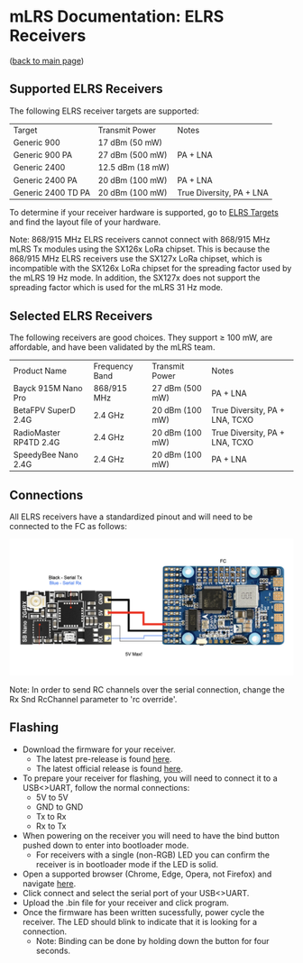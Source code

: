# mLRS Documentation: ELRS Receivers #

([back to main page](../README.md))

## Supported ELRS Receivers ##

The following ELRS receiver targets are supported:

<table>
  <tbody>
    <tr>
      <td>Target</td>
      <td>Transmit Power</td>
      <td>Notes</td>
    </tr>
    <tr>
      <td>Generic 900</td>
      <td>17 dBm (50 mW)</td>
      <td></td>
    </tr>
    <tr>
      <td>Generic 900 PA</td>
      <td>27 dBm (500 mW)</td>
      <td>PA + LNA</td>
    </tr>
    <tr>
      <td>Generic 2400</td>
      <td>12.5 dBm (18 mW)</td>
      <td></td>
    </tr>
      <td>Generic 2400 PA</td>
      <td>20 dBm (100 mW)</td>
      <td>PA + LNA</td>
    </tr>
      </tr>
      <td>Generic 2400 TD PA</td>
      <td>20 dBm (100 mW)</td>
      <td>True Diversity, PA + LNA</td>
    </tr>
  </tbody>
</table>

To determine if your receiver hardware is supported, go to [ELRS Targets](https://github.com/ExpressLRS/targets/blob/master/targets.json) and find the layout file of your hardware.

Note: 868/915 MHz ELRS receivers cannot connect with 868/915 MHz mLRS Tx modules using the SX126x LoRa chipset. This is because the 868/915 MHz ELRS receivers use the SX127x LoRa chipset, which is incompatible with the SX126x LoRa chipset for the spreading factor used by the mLRS 19 Hz mode. In addition, the SX127x does not support the spreading factor which is used for the mLRS 31 Hz mode.

## Selected ELRS Receivers ##

The following receivers are good choices. They support &#8805; 100 mW, are affordable, and have been validated by the mLRS team.

<table>
  <tbody>
    <tr>
      <td>Product Name</td>
      <td>Frequency Band</td>
      <td>Transmit Power</td>
      <td>Notes</td>
    </tr>
    <tr>
      <td>Bayck 915M Nano Pro</td>
      <td>868/915 MHz</td>
      <td>27 dBm (500 mW)</td>
      <td>PA + LNA</td>
    </tr>
    <tr>
      <td>BetaFPV SuperD 2.4G</td>
      <td>2.4 GHz</td>
      <td>20 dBm (100 mW)</td>
      <td>True Diversity, PA + LNA, TCXO</td>
    </tr>
      <tr>
      <td>RadioMaster RP4TD 2.4G</td>
      <td>2.4 GHz</td>
      <td>20 dBm (100 mW)</td>
      <td>True Diversity, PA + LNA, TCXO</td>
    </tr>
    <tr>
      <td>SpeedyBee Nano 2.4G</td>
      <td>2.4 GHz</td>
      <td>20 dBm (100 mW)</td>
      <td>PA + LNA</td>
    </tr>
  </tbody>
</table>

## Connections ##

All ELRS receivers have a standardized pinout and will need to be connected to the FC as follows:

<img src="images/ELRS_fc_wiring.png" width="600px">

Note: In order to send RC channels over the serial connection, change the Rx Snd RcChannel parameter to 'rc override'.

## Flashing ##

- Download the firmware for your receiver.
    - The latest pre-release is found [here](https://github.com/olliw42/mLRS/tree/main/firmware/pre-release-esp).
    - The latest official release is found [here](https://github.com/olliw42/mLRS/releases).
- To prepare your receiver for flashing, you will need to connect it to a USB<>UART, follow the normal connections:
    - 5V to 5V
    - GND to GND
    - Tx to Rx
    - Rx to Tx
- When powering on the receiver you will need to have the bind button pushed down to enter into bootloader mode.
    - For receivers with a single (non-RGB) LED you can confirm the receiver is in bootloader mode if the LED is solid.
- Open a supported browser (Chrome, Edge, Opera, not Firefox) and navigate [here](https://esp.huhn.me/).
- Click connect and select the serial port of your USB<>UART.
- Upload the .bin file for your receiver and click program.
- Once the firmware has been written sucessfully, power cycle the receiver. The LED should blink to indicate that it is looking for a connection.
    - Note: Binding can be done by holding down the button for four seconds.